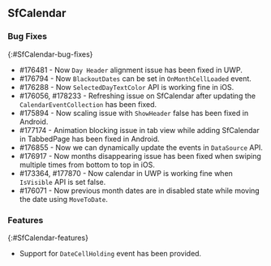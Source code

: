 ## SfCalendar

### Bug Fixes
{:#SfCalendar-bug-fixes} 

* \#176481 -  Now `Day Header` alignment issue has been fixed in UWP.
* \#176794 -  Now `BlackoutDates` can be set in `OnMonthCellLoaded` event. 
* \#176288 -  Now `SelectedDayTextColor` API is working fine in iOS.
* \#176056, \#178233 -  Refreshing issue on SfCalendar after updating the `CalendarEventCollection` has been fixed.
* \#175894 -  Now scaling issue with `ShowHeader` false has been fixed in Android.
* \#177174 -  Animation blocking issue in tab view while adding SfCalendar in TabbedPage has been fixed in Android.
* \#176855 -  Now we can dynamically update the events in `DataSource` API.
* \#176917 -  Now months disappearing issue has been fixed when swiping multiple times from bottom to top in iOS.
* \#173364, \#177870 -  Now calendar in UWP is working fine when `IsVisible` API is set false.
* \#176071 - Now previous month dates are in disabled state while moving the date using `MoveToDate`.

### Features
{:#SfCalendar-features}

* Support for `DateCellHolding` event has been provided.

